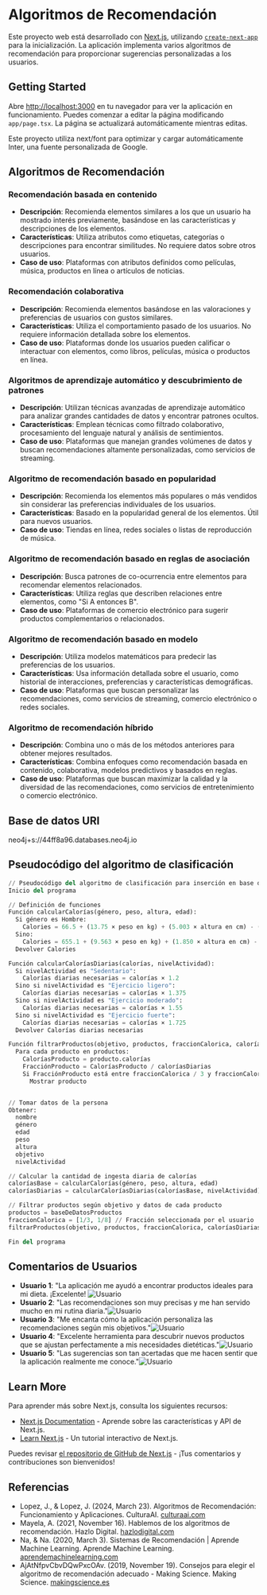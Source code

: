 # Algoritmos de Recomendación

Este proyecto web está desarrollado con [Next.js](https://nextjs.org/), utilizando [`create-next-app`](https://github.com/vercel/next.js/tree/canary/packages/create-next-app) para la inicialización. La aplicación implementa varios algoritmos de recomendación para proporcionar sugerencias personalizadas a los usuarios.

## Getting Started

Abre [http://localhost:3000](http://localhost:3000) en tu navegador para ver la aplicación en funcionamiento. Puedes comenzar a editar la página modificando `app/page.tsx`. La página se actualizará automáticamente mientras editas.

Este proyecto utiliza next/font para optimizar y cargar automáticamente Inter, una fuente personalizada de Google.

## Algoritmos de Recomendación

### Recomendación basada en contenido
- **Descripción**: Recomienda elementos similares a los que un usuario ha mostrado interés previamente, basándose en las características y descripciones de los elementos.
- **Características**: Utiliza atributos como etiquetas, categorías o descripciones para encontrar similitudes. No requiere datos sobre otros usuarios.
- **Caso de uso**: Plataformas con atributos definidos como películas, música, productos en línea o artículos de noticias.

### Recomendación colaborativa
- **Descripción**: Recomienda elementos basándose en las valoraciones y preferencias de usuarios con gustos similares.
- **Características**: Utiliza el comportamiento pasado de los usuarios. No requiere información detallada sobre los elementos.
- **Caso de uso**: Plataformas donde los usuarios pueden calificar o interactuar con elementos, como libros, películas, música o productos en línea.

### Algoritmos de aprendizaje automático y descubrimiento de patrones
- **Descripción**: Utilizan técnicas avanzadas de aprendizaje automático para analizar grandes cantidades de datos y encontrar patrones ocultos.
- **Características**: Emplean técnicas como filtrado colaborativo, procesamiento del lenguaje natural y análisis de sentimientos.
- **Caso de uso**: Plataformas que manejan grandes volúmenes de datos y buscan recomendaciones altamente personalizadas, como servicios de streaming.

### Algoritmo de recomendación basado en popularidad
- **Descripción**: Recomienda los elementos más populares o más vendidos sin considerar las preferencias individuales de los usuarios.
- **Características**: Basado en la popularidad general de los elementos. Útil para nuevos usuarios.
- **Caso de uso**: Tiendas en línea, redes sociales o listas de reproducción de música.

### Algoritmo de recomendación basado en reglas de asociación
- **Descripción**: Busca patrones de co-ocurrencia entre elementos para recomendar elementos relacionados.
- **Características**: Utiliza reglas que describen relaciones entre elementos, como "Si A entonces B".
- **Caso de uso**: Plataformas de comercio electrónico para sugerir productos complementarios o relacionados.

### Algoritmo de recomendación basado en modelo
- **Descripción**: Utiliza modelos matemáticos para predecir las preferencias de los usuarios.
- **Características**: Usa información detallada sobre el usuario, como historial de interacciones, preferencias y características demográficas.
- **Caso de uso**: Plataformas que buscan personalizar las recomendaciones, como servicios de streaming, comercio electrónico o redes sociales.

### Algoritmo de recomendación híbrido
- **Descripción**: Combina uno o más de los métodos anteriores para obtener mejores resultados.
- **Características**: Combina enfoques como recomendación basada en contenido, colaborativa, modelos predictivos y basados en reglas.
- **Caso de uso**: Plataformas que buscan maximizar la calidad y la diversidad de las recomendaciones, como servicios de entretenimiento o comercio electrónico.

## Base de datos URI
neo4j+s://44ff8a96.databases.neo4j.io


## Pseudocódigo del algoritmo de clasificación

```python
// Pseudocódigo del algoritmo de clasificación para inserción en base de datos
Inicio del programa

// Definición de funciones
Función calcularCalorías(género, peso, altura, edad):
  Si género es Hombre:
    Calories = 66.5 + (13.75 × peso en kg) + (5.003 × altura en cm) - (6.75 × edad)
  Sino:
    Calories = 655.1 + (9.563 × peso en kg) + (1.850 × altura en cm) - (4.676 × edad)
  Devolver Calories

Función calcularCaloríasDiarias(calorías, nivelActividad):
  Si nivelActividad es "Sedentario":
    Calorías diarias necesarias = calorías × 1.2
  Sino si nivelActividad es "Ejercicio ligero":
    Calorías diarias necesarias = calorías × 1.375
  Sino si nivelActividad es "Ejercicio moderado":
    Calorías diarias necesarias = calorías × 1.55
  Sino si nivelActividad es "Ejercicio fuerte":
    Calorías diarias necesarias = calorías × 1.725
  Devolver Calorías diarias necesarias

Función filtrarProductos(objetivo, productos, fraccionCalorica, caloríasDiarias):
  Para cada producto en productos:
    CaloríasProducto = producto.calorías
    FracciónProducto = CaloríasProducto / caloríasDiarias
    Si FracciónProducto está entre fraccionCalorica / 3 y fraccionCalorica / 8:
      Mostrar producto


// Tomar datos de la persona
Obtener:
  nombre
  género
  edad
  peso
  altura
  objetivo
  nivelActividad

// Calcular la cantidad de ingesta diaria de calorías
caloríasBase = calcularCalorías(género, peso, altura, edad)
caloríasDiarias = calcularCaloríasDiarias(caloríasBase, nivelActividad)

// Filtrar productos según objetivo y datos de cada producto
productos = baseDeDatosProductos
fraccionCalorica = [1/3, 1/8] // Fracción seleccionada por el usuario
filtrarProductos(objetivo, productos, fraccionCalorica, caloríasDiarias)

Fin del programa
```
## Comentarios de Usuarios

- **Usuario 1**: "La aplicación me ayudó a encontrar productos ideales para mi dieta. ¡Excelente! ![Usuario](imagenes/i1.jpeg)
- **Usuario 2**: "Las recomendaciones son muy precisas y me han servido mucho en mi rutina diaria."![Usuario](imagenes/i2.jpeg)
- **Usuario 3**: "Me encanta cómo la aplicación personaliza las recomendaciones según mis objetivos."![Usuario](imagenes/i3.jpeg)
- **Usuario 4**: "Excelente herramienta para descubrir nuevos productos que se ajustan perfectamente a mis necesidades dietéticas."![Usuario](imagenes/i4.jpeg)
- **Usuario 5**: "Las sugerencias son tan acertadas que me hacen sentir que la aplicación realmente me conoce."![Usuario](imagenes/i5.jpeg)

## Learn More

Para aprender más sobre Next.js, consulta los siguientes recursos:

- [Next.js Documentation](https://nextjs.org/docs) - Aprende sobre las características y API de Next.js.
- [Learn Next.js](https://nextjs.org/learn) - Un tutorial interactivo de Next.js.

Puedes revisar [el repositorio de GitHub de Next.js](https://github.com/vercel/next.js/) - ¡Tus comentarios y contribuciones son bienvenidos!

## Referencias

- Lopez, J., & Lopez, J. (2024, March 23). Algoritmos de Recomendación: Funcionamiento y Aplicaciones. CulturaAI. [culturaai.com](https://culturaai.com/algoritmos-de-recomendacion-funcionamiento/)
- Mayela, A. (2021, November 16). Hablemos de los algoritmos de recomendación. Hazlo Digital. [hazlodigital.com](https://www.hazlodigital.com/blog/tecnologia/hablemos-de-los-algoritmos-de-recomendacion/)
- Na, & Na. (2020, March 3). Sistemas de Recomendación | Aprende Machine Learning. Aprende Machine Learning. [aprendemachinelearning.com](https://www.aprendemachinelearning.com/sistemas-de-recomendacion/)
- AjAtNfpvCbvDQwPxcOAv. (2019, November 19). Consejos para elegir el algoritmo de recomendación adecuado - Making Science. Making Science. [makingscience.es](https://www.makingscience.es/blog/consejos-para-elegir-el-algoritmo-de-recomendacion-adecuado/)

